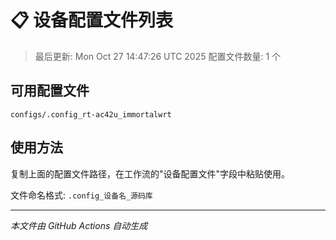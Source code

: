 # 📋 设备配置文件列表

> 最后更新: Mon Oct 27 14:47:26 UTC 2025
> 配置文件数量: 1 个

## 可用配置文件

```
configs/.config_rt-ac42u_immortalwrt
```

## 使用方法

复制上面的配置文件路径，在工作流的"设备配置文件"字段中粘贴使用。

文件命名格式: `.config_设备名_源码库`

---
*本文件由 GitHub Actions 自动生成*
